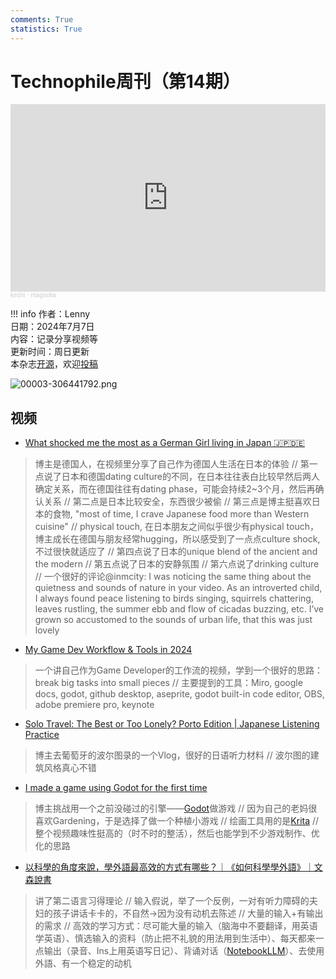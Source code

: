 ```yaml
---
comments: True
statistics: True
---
```


# Technophile周刊（第14期）

<iframe width="100%" height="300" scrolling="no" frameborder="no" allow="autoplay" src="https://w.soundcloud.com/player/?url=https%3A//api.soundcloud.com/tracks/316923695&color=%23ff5500&auto_play=false&hide_related=false&show_comments=true&show_user=true&show_reposts=false&show_teaser=true&visual=true"></iframe><div style="font-size: 10px; color: #cccccc;line-break: anywhere;word-break: normal;overflow: hidden;white-space: nowrap;text-overflow: ellipsis; font-family: Interstate,Lucida Grande,Lucida Sans Unicode,Lucida Sans,Garuda,Verdana,Tahoma,sans-serif;font-weight: 100;"><a href="https://soundcloud.com/keshibeats" title="keshi" target="_blank" style="color: #cccccc; text-decoration: none;">keshi</a> · <a href="https://soundcloud.com/keshibeats/yourethebestivehad" title="magnolia" target="_blank" style="color: #cccccc; text-decoration: none;">magnolia</a></div>

!!! info
    作者：Lenny<br>
    日期：2024年7月7日<br>
    内容：记录分享视频等<br>
    更新时间：周日更新<br>
    本杂志[开源](https://github.com/LennyChenLaw/Weekly)，欢迎[投稿](https://github.com/LennyChenLaw/Weekly/issues)


![00003-306441792.png](https://s2.loli.net/2024/11/05/iwAU1qtavzY6VEj.png)

## 视频
+ [What shocked me the most as a German Girl living in Japan 🇯🇵🇩🇪](https://www.youtube.com/watch?v=3J3QpQ823RU)
>博主是德国人，在视频里分享了自己作为德国人生活在日本的体验 // 第一点说了日本和德国dating culture的不同，在日本往往表白比较早然后两人确定关系，而在德国往往有dating phase，可能会持续2~3个月，然后再确认关系 // 第二点是日本比较安全，东西很少被偷 // 第三点是博主挺喜欢日本的食物, "most of time, I crave Japanese food more than Western cuisine" // physical touch, 在日本朋友之间似乎很少有physical touch，博主成长在德国与朋友经常hugging，所以感受到了一点点culture shock, 不过很快就适应了 // 第四点说了日本的unique blend of the ancient and the modern // 第五点说了日本的安静氛围 // 第六点说了drinking culture // 一个很好的评论@inmcity: I was noticing the same thing about the quietness and sounds of nature in your video. As an introverted child, I always found peace listening to birds singing, squirrels chattering, leaves rustling, the summer ebb and flow of cicadas buzzing, etc. I’ve grown so accustomed to the sounds of urban life, that this was just lovely 

+ [My Game Dev Workflow & Tools in 2024](https://www.youtube.com/watch?v=Q1TzYZ6kf8U)
>一个讲自己作为Game Developer的工作流的视频，学到一个很好的思路：break big tasks into small pieces // 主要提到的工具：Miro, google docs, godot, github desktop, aseprite, godot built-in code editor, OBS, adobe premiere pro, keynote

+ [Solo Travel: The Best or Too Lonely? Porto Edition | Japanese Listening Practice](https://www.youtube.com/watch?v=Hfk-OtObad4)
>博主去葡萄牙的波尔图录的一个Vlog，很好的日语听力材料 // 波尔图的建筑风格真心不错


+ [I made a game using Godot for the first time](https://www.youtube.com/watch?v=XQ_LpQzbsok)
>博主挑战用一个之前没碰过的引擎——[Godot](https://godotengine.org/)做游戏 // 因为自己的老妈很喜欢Gardening，于是选择了做一个种植小游戏 // 绘画工具用的是[Krita](https://krita.org/zh-cn/download/) // 整个视频趣味性挺高的（时不时的整活），然后也能学到不少游戏制作、优化的思路


+ [以科學的角度來說，學外語最高效的方式有哪些？｜《如何科學學外語》｜文森說書](https://www.youtube.com/watch?v=5wyOtQyiXj4)
>讲了第二语言习得理论 // 输入假说，举了一个反例，一对有听力障碍的夫妇的孩子讲话卡卡的，不自然->因为没有动机去陈述 // 大量的输入+有输出的需求 // 高效的学习方式：尽可能大量的输入（脑海中不要翻译，用英语学英语）、慎选输入的资料（防止把不礼貌的用法用到生活中）、每天都来一点输出（录音、Ins上用英语写日记）、背诵对话（[NotebookLLM](https://notebooklm.google/)）、去使用外語、有一个稳定的动机







